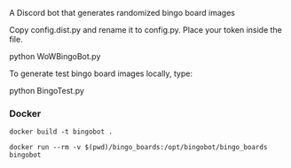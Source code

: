 A Discord bot that generates randomized bingo board images

Copy config.dist.py and rename it to config.py. Place your token inside the file.

python WoWBingoBot.py

To generate test bingo board images locally, type:

python BingoTest.py


### Docker
`docker build -t bingobot .`

`docker run --rm -v $(pwd)/bingo_boards:/opt/bingobot/bingo_boards bingobot`
